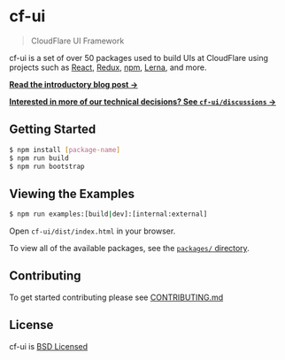 # cf-ui

> CloudFlare UI Framework

cf-ui is a set of over 50 packages used to build UIs at CloudFlare using
projects such as [React](https://facebook.github.io/react/),
[Redux](http://redux.js.org), [npm](https://www.npmjs.com),
[Lerna](https://lernajs.io), and more.

**[Read the introductory blog post &rarr;](https://blog.cloudflare.com/cf-ui/)**

**[Interested in more of our technical decisions? See `cf-ui/discussions` &rarr;](discussions)**

## Getting Started

```bash
$ npm install [package-name]
$ npm run build
$ npm run bootstrap
```
## Viewing the Examples

```bash
$ npm run examples:[build|dev]:[internal:external]
```

Open `cf-ui/dist/index.html` in your browser.


To view all of the available packages, see the [`packages/` directory](packages).

## Contributing

To get started contributing please see [CONTRIBUTING.md](CONTRIBUTING.md)

## License

cf-ui is [BSD Licensed](LICENSE)
